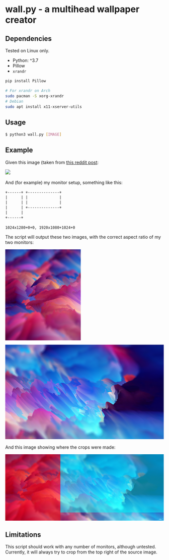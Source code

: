 # wall.py - a multihead wallpaper creator

## Dependencies

Tested on Linux only.

- Python: ^3.7
- Pillow
- `xrandr`

```bash
pip install Pillow
```

```bash
# For xrandr on Arch
sudo pacman -S xorg-xrandr
# Debian
sudo apt install x11-xserver-utils
```

## Usage

```bash
$ python3 wall.py [IMAGE]
```

## Example

Given this image (taken from [this reddit post](https://www.reddit.com/r/WidescreenWallpaper/comments/bvqt41/dreams_3440x1440/):

![](https://external-preview.redd.it/maCo_IQpxZHQiKhC3btIbR1uw6Y06aGOpibwtQYkA1E.png?width=1024&auto=webp&s=96105512137914fa271b532879075078d6c7980d)

And (for example) my monitor setup, something like this:

```
+------+ +--------------+
|      | |              |
|      | |              |
|      | +--------------+
|      |
+------+

1024x1280+0+0, 1920x1080+1024+0
```

The script will output these two images, with the correct aspect ratio of my two monitors:

<img src="eg_1.png" height=300px>
<img src="eg_2.png" height=300px>

And this image showing where the crops were made:

![](eg_regions.png)

## Limitations

This script should work with any number of monitors, although untested. Currently, it will always try to crop from the top right of the source image.
